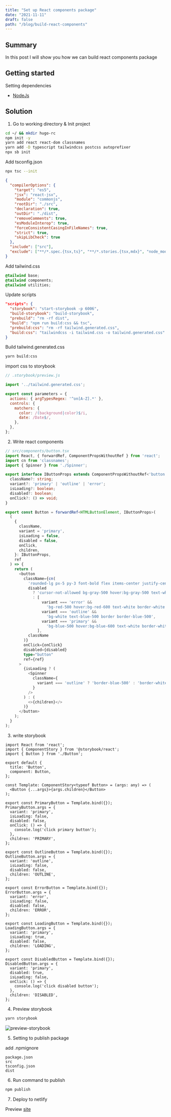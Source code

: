 ```yaml
---
title: "Set up React components package"
date: "2021-11-11"
draft: false
path: "/blog/build-react-components"
---
```


## Summary

In this post I will show you how we can build react components package

## Getting started

Setting dependencies

- [NodeJs](https://nodejs.org/en/)

## Solution

1. Go to working directory & Init project

```bash
cd ~/ && mkdir hugo-rc
npm init -y
yarn add react react-dom classnames
yarn add -D typescript tailwindcss postcss autoprefixer
npx sb init
```

Add tsconfig.json

```bash
npx tsc --init
```

```json
{
  "compilerOptions": {
    "target": "es5",
    "jsx": "react-jsx",
    "module": "commonjs",
    "rootDir": "./src",
    "declaration": true,
    "outDir": "./dist",
    "removeComments": true,
    "esModuleInterop": true,
    "forceConsistentCasingInFileNames": true,
    "strict": true,
    "skipLibCheck": true
  },
  "include": ["src"],
  "exclude": ["**/*.spec.{tsx,ts}", "**/*.stories.{tsx,mdx}", "node_modules"]
}
```

Add tailwind.css

```css
@tailwind base;
@tailwind components;
@tailwind utilities;
```

Update scripts

```json
"scripts": {
  "storybook": "start-storybook -p 6006",
  "build-storybook": "build-storybook",
  "prebuild": "rm -rf dist",
  "build": "npm run build:css && tsc",
  "prebuild:css": "rm -rf tailwind.generated.css",
  "build:css": "tailwindcss -i tailwind.css -o tailwind.generated.css"
}
```

Build tailwind.generated.css

```bash
yarn build:css
```

import css to storybook
```js
// .storybook/preview.js

import '../tailwind.generated.css';

export const parameters = {
  actions: { argTypesRegex: '^on[A-Z].*' },
  controls: {
    matchers: {
      color: /(background|color)$/i,
      date: /Date$/,
    },
  },
};
```

2. Write react components

```ts
// src/components/button.tsx
import React, { forwardRef, ComponentPropsWithoutRef } from 'react';
import cn from 'classnames';
import { Spinner } from './Spinner';

export interface IButtonProps extends ComponentPropsWithoutRef<'button'> {
  className?: string;
  variant?: 'primary' | 'outline' | 'error';
  isLoading?: boolean;
  disabled?: boolean;
  onClick?: () => void;
}

export const Button = forwardRef<HTMLButtonElement, IButtonProps>(
  (
    {
      className,
      variant = 'primary',
      isLoading = false,
      disabled = false,
      onClick,
      children,
    }: IButtonProps,
    ref
  ) => {
    return (
      <button
        className={cn(
          'rounded-lg px-5 py-3 font-bold flex items-center justify-center focus:outline-none transition ease-in-out duration-150',
          disabled
            ? 'cursor-not-allowed bg-gray-500 hover:bg-gray-500 text-white'
            : [
                variant === 'error' &&
                  'bg-red-500 hover:bg-red-600 text-white border-white',
                variant === 'outline' &&
                  'bg-white text-blue-500 border border-blue-500',
                variant === 'primary' &&
                  'bg-blue-500 hover:bg-blue-600 text-white border-white',
              ],
          className
        )}
        onClick={onClick}
        disabled={disabled}
        type="button"
        ref={ref}
      >
        {isLoading ? (
          <Spinner
            className={
              variant === 'outline' ? 'border-blue-500' : 'border-white'
            }
          />
        ) : (
          <>{children}</>
        )}
      </button>
    );
  }
);
```

3. write storybook

```tsx
import React from 'react';
import { ComponentStory } from '@storybook/react';
import { Button } from './Button';

export default {
  title: 'Button',
  component: Button,
};

const Template: ComponentStory<typeof Button> = (args: any) => (
  <Button {...args}>{args.children}</Button>
);

export const PrimaryButton = Template.bind({});
PrimaryButton.args = {
  variant: 'primary',
  isLoading: false,
  disabled: false,
  onClick: () => {
    console.log('click primary button');
  },
  children: 'PRIMARY',
};

export const OutlineButton = Template.bind({});
OutlineButton.args = {
  variant: 'outline',
  isLoading: false,
  disabled: false,
  children: 'OUTLINE',
};

export const ErrorButton = Template.bind({});
ErrorButton.args = {
  variant: 'error',
  isLoading: false,
  disabled: false,
  children: 'ERROR',
};

export const LoadingButton = Template.bind({});
LoadingButton.args = {
  variant: 'primary',
  isLoading: true,
  disabled: false,
  children: 'LOADING',
};

export const DisabledButton = Template.bind({});
DisabledButton.args = {
  variant: 'primary',
  disabled: true,
  isLoading: false,
  onClick: () => {
    console.log('click disabled button');
  },
  children: 'DISABLED',
};
```

4. Preview storybook

```bash
yarn storybook
```

![preview-storybook](../images/preview-storybook.png)

5. Setting to publish package

add .npmignore

```
package.json
src
tsconfig.json
dist
```

6. Run command to publish

```bash
npm publish
```

7. Deploy to netlify

Preview [site](https://hugo-rc.netlify.app/)
